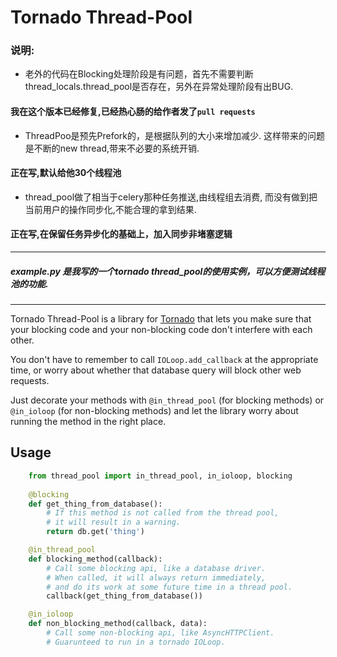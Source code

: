 Tornado Thread-Pool
===================

### 说明:

* 老外的代码在Blocking处理阶段是有问题，首先不需要判断thread_locals.thread_pool是否存在，另外在异常处理阶段有出BUG. 

#### 我在这个版本已经修复,已经热心肠的给作者发了`pull requests`

* ThreadPoo是预先Prefork的，是根据队列的大小来增加减少. 这样带来的问题是不断的new thread,带来不必要的系统开销.

#### 正在写,默认给他30个线程池

* thread_pool做了相当于celery那种任务推送,由线程组去消费, 而没有做到把当前用户的操作同步化,不能合理的拿到结果.

#### 正在写,在保留任务异步化的基础上，加入同步非堵塞逻辑

-----
##### example.py 是我写的一个tornado thread_pool的使用实例，可以方便测试线程池的功能.

-----

Tornado Thread-Pool is a library for [Tornado](http://www.tornadoweb.org/) that lets you make sure that your blocking code and your non-blocking code don't interfere with each other.

You don't have to remember to call `IOLoop.add_callback` at the appropriate time, or worry about whether that database query will block other web requests.

Just decorate your methods with `@in_thread_pool` (for blocking methods) or `@in_ioloop` (for non-blocking methods) and let the library worry about running the method in the right place.

Usage
-----

```python
    from thread_pool import in_thread_pool, in_ioloop, blocking
    
    @blocking
    def get_thing_from_database():
        # If this method is not called from the thread pool,
        # it will result in a warning.
        return db.get('thing')

    @in_thread_pool
    def blocking_method(callback):
        # Call some blocking api, like a database driver.
        # When called, it will always return immediately,
        # and do its work at some future time in a thread pool.
        callback(get_thing_from_database())

    @in_ioloop
    def non_blocking_method(callback, data):
        # Call some non-blocking api, like AsyncHTTPClient.
        # Guarunteed to run in a tornado IOLoop.

```
